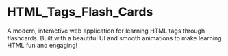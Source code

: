 # HTML_Tags_Flash_Cards
A modern, interactive web application for learning HTML tags through flashcards. Built with a beautiful UI and smooth animations to make learning HTML fun and engaging!
